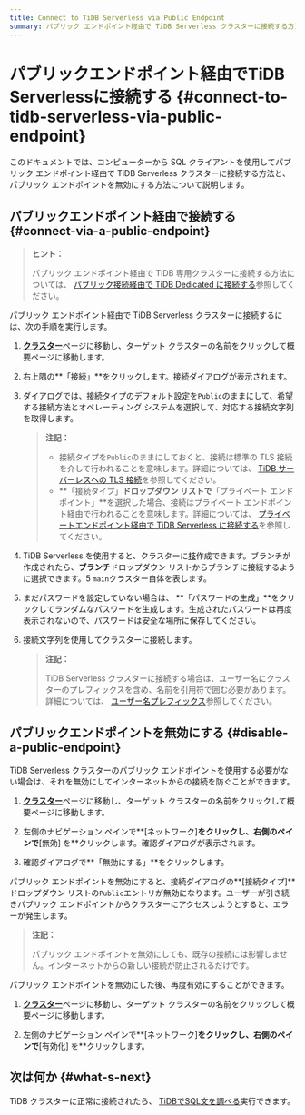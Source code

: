 ```yaml
---
title: Connect to TiDB Serverless via Public Endpoint
summary: パブリック エンドポイント経由で TiDB Serverless クラスターに接続する方法を学習します。
---
```


# パブリックエンドポイント経由でTiDB Serverlessに接続する {#connect-to-tidb-serverless-via-public-endpoint}

このドキュメントでは、コンピューターから SQL クライアントを使用してパブリック エンドポイント経由で TiDB Serverless クラスターに接続する方法と、パブリック エンドポイントを無効にする方法について説明します。

## パブリックエンドポイント経由で接続する {#connect-via-a-public-endpoint}

> **ヒント：**
>
> パブリック エンドポイント経由で TiDB 専用クラスターに接続する方法については、 [パブリック接続経由で TiDB Dedicated に接続する](/tidb-cloud/connect-via-standard-connection.md)参照してください。

パブリック エンドポイント経由で TiDB Serverless クラスターに接続するには、次の手順を実行します。

1.  [**クラスター**](https://tidbcloud.com/console/clusters)ページに移動し、ターゲット クラスターの名前をクリックして概要ページに移動します。

2.  右上隅の**「接続」**をクリックします。接続ダイアログが表示されます。

3.  ダイアログでは、接続タイプのデフォルト設定を`Public`のままにして、希望する接続方法とオペレーティング システムを選択して、対応する接続文字列を取得します。

    > **注記：**
    >
    > -   接続タイプを`Public`のままにしておくと、接続は標準の TLS 接続を介して行われることを意味します。詳細については、 [TiDB サーバーレスへの TLS 接続](/tidb-cloud/secure-connections-to-serverless-clusters.md)を参照してください。
    > -   **「接続タイプ」**ドロップダウン リストで**「プライベート エンドポイント」**を選択した場合、接続はプライベート エンドポイント経由で行われることを意味します。詳細については、 [プライベートエンドポイント経由で TiDB Serverless に接続する](/tidb-cloud/set-up-private-endpoint-connections-serverless.md)を参照してください。

4.  TiDB Serverless を使用すると、クラスターに[枝](/tidb-cloud/branch-overview.md)作成できます。ブランチが作成されたら、**ブランチ**ドロップダウン リストからブランチに接続するように選択できます。5 `main`クラスター自体を表します。

5.  まだパスワードを設定していない場合は、 **「パスワードの生成」**をクリックしてランダムなパスワードを生成します。生成されたパスワードは再度表示されないので、パスワードは安全な場所に保存してください。

6.  接続文字列を使用してクラスターに接続します。

    > **注記：**
    >
    > TiDB Serverless クラスターに接続する場合は、ユーザー名にクラスターのプレフィックスを含め、名前を引用符で囲む必要があります。詳細については、 [ユーザー名プレフィックス](/tidb-cloud/select-cluster-tier.md#user-name-prefix)参照してください。

## パブリックエンドポイントを無効にする {#disable-a-public-endpoint}

TiDB Serverless クラスターのパブリック エンドポイントを使用する必要がない場合は、それを無効にしてインターネットからの接続を防ぐことができます。

1.  [**クラスター**](https://tidbcloud.com/console/clusters)ページに移動し、ターゲット クラスターの名前をクリックして概要ページに移動します。

2.  左側のナビゲーション ペインで**[ネットワーク]**をクリックし、右側のペインで**[無効] を**クリックします。確認ダイアログが表示されます。

3.  確認ダイアログで**「無効にする」**をクリックします。

パブリック エンドポイントを無効にすると、接続ダイアログの**[接続タイプ]**ドロップダウン リストの`Public`エントリが無効になります。ユーザーが引き続きパブリック エンドポイントからクラスターにアクセスしようとすると、エラーが発生します。

> **注記：**
>
> パブリック エンドポイントを無効にしても、既存の接続には影響しません。インターネットからの新しい接続が防止されるだけです。

パブリック エンドポイントを無効にした後、再度有効にすることができます。

1.  [**クラスター**](https://tidbcloud.com/console/clusters)ページに移動し、ターゲット クラスターの名前をクリックして概要ページに移動します。

2.  左側のナビゲーション ペインで**[ネットワーク]**をクリックし、右側のペインで**[有効化] を**クリックします。

## 次は何か {#what-s-next}

TiDB クラスターに正常に接続されたら、 [TiDBでSQL文を調べる](/basic-sql-operations.md)実行できます。
